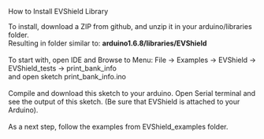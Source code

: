 How to Install EVShield Library<br>

To install, download a ZIP from github, and unzip it in your arduino/libraries folder.<br>
Resulting in folder similar to: <b>arduino1.6.8/libraries/EVShield</b>
<br>
<br>
To start with, open IDE and Browse to Menu: File -> Examples -> EVShield -> EVShield_tests -> print_bank_info<br>
and open sketch print_bank_info.ino
<br>
<br>
Compile and download this sketch to your arduino. Open Serial terminal and see the output of this sketch. (Be sure that EVShield is attached to your Arduino).
<br>
<br>
As a next step, follow the examples from EVShield_examples folder.
